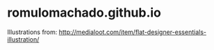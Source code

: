 # romulomachado.github.io

Illustrations from: http://medialoot.com/item/flat-designer-essentials-illustration/
